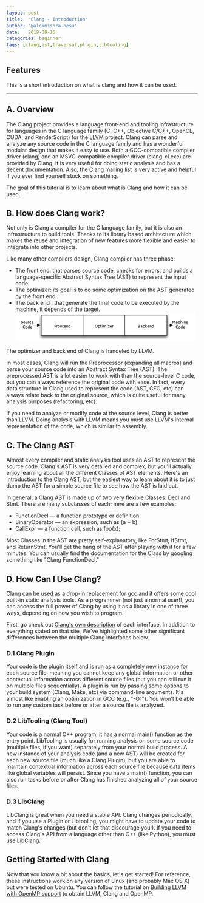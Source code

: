 ```yaml
---
layout: post
title:  "Clang - Introduction"
author: "@alokmishra.besu"
date:   2019-09-16
categories: beginner
tags: [clang,ast,traversal,plugin,libtooling]
---
```


## Features
This is a short introduction on what is clang and how it can be used.

---

## A. Overview
The Clang project provides a language front-end and tooling infrastructure for languages in the C language family (C, C++, Objective C/C++, OpenCL, CUDA, and RenderScript) for the [LLVM](http://www.llvm.org) project. 
Clang can parse and analyze any source code in the C language family and has a wonderful modular design that makes it easy to use.
Both a GCC-compatible compiler driver (clang) and an MSVC-compatible compiler driver (clang-cl.exe) are provided by Clang.
It is very useful for doing static analysis and has a decent [documentation](https://clang.llvm.org/docs). Also, the [Clang mailing list](http://lists.cs.uiuc.edu/mailman/listinfo/cfe-dev) is very active and helpful if you ever find yourself stuck on something.

The goal of this tutorial is to learn about what is Clang and how it can be used.

## B. How does Clang work?
Not only is Clang a compiler for the C language family, but it is also an infrastructure to build tools. Thanks to its library based architecture which makes the reuse and integration of new features more flexible and easier to integrate into other projects.

Like many other compilers design, Clang compiler has three phase:
- The front end: that parses source code, checks for errors, and builds a language-specific Abstract Syntax Tree (AST) to represent the input code.
- The optimizer: its goal is to do some optimization on the AST generated by the front end.
- The back end : that generate the final code to be executed by the machine, it depends of the target.
![Different Compiler Phases](compiler_phases.png)

The optimizer and back end of Clang is handeled by LLVM.

In most cases, Clang will run the Preprocessor (expanding all macros) and parse your source code into an Abstract Syntax Tree (AST). The preprocessed AST is a lot easier to work with than the source-level C code, but you can always reference the original code with ease. In fact, every data structure in Clang used to represent the code (AST, CFG, etc) can always relate back to the original source, which is quite useful for many analysis purposes (refactoring, etc).

If you need to analyze or modify code at the source level, Clang is better than LLVM. Doing analysis with LLVM means you must use LLVM's internal representation of the code, which is similar to assembly.

## C. The Clang AST
Almost every compiler and static analysis tool uses an AST to represent the source code. Clang's AST is very detailed and complex, but you'll actually enjoy learning about all the different Classes of AST elements. Here's an [introduction to the Clang AST](http://clang.llvm.org/docs/IntroductionToTheClangAST.html), but the easiest way to learn about it is to just dump the AST for a simple source file to see how the AST is laid out.

In general, a Clang AST is made up of two very flexible Classes: Decl and Stmt. There are many subclasses of each; here are a few examples:
- FunctionDecl — a function prototype or definition
- BinaryOperator — an expression, such as  (a + b)
- CallExpr — a function call, such as  foo(x);

Most Classes in the AST are pretty self-explanatory, like ForStmt, IfStmt, and ReturnStmt. You'll get the hang of the AST after playing with it for a few minutes. You can usually find the documentation for the Class by googling something like "Clang FunctionDecl."

## D. How Can I Use Clang?
Clang can be used as a drop-in replacement for gcc and it offers some cool built-in static analysis tools. As a programmer (not just a normal user!), you can access the full power of Clang by using it as a library in one of three ways, depending on how you wish to program.

First, go check out [Clang's own description](http://clang.llvm.org/docs/Tooling.html) of each interface. In addition to everything stated on that site, We've highlighted some other significant differences between the multiple Clang interfaces below.

### D.1 Clang Plugin
Your code is the plugin itself and is run as a completely new instance for each source file, meaning you cannot keep any global information or other contextual information across different source files (but you can still run it on multiple files sequentially). A plugin is run by passing some options to your build system (Clang, Make, etc) via command-line arguments. It's almost like enabling an optimization in GCC (e.g., "-O1"). You won't be able to run any custom task before or after a source file is analyzed.

### D.2 LibTooling (Clang Tool)
Your code is a normal C++ program; it has a normal main() function as the entry point. LibTooling is usually for running analysis on some source code (multiple files, if you want) separately from your normal build process. A new instance of your analysis code (and a new AST) will be created for each new source file (much like a Clang Plugin), but you are able to maintain contextual information across each source file because data items like global variables will persist. Since you have a main() function, you can also run tasks before or after Clang has finished analyzing all of your source files.

### D.3 LibClang
LibClang is great when you need a stable API. Clang changes periodically, and if you use a Plugin or Libtooling, you might have to update your code to match Clang's changes (but don't let that discourage you!). If you need to access Clang's API from a language other than C++ (like Python), you must use LibClang.

## Getting Started with Clang
Now that you know a bit about the basics, let's get started! For reference, these instructions work on any version of Linux (and probably Mac OS X) but were tested on Ubuntu. You can follow the tutorial on [Building LLVM with OpenMP support](http://freecompilercamp.org/llvm-openmp-build/) to obtain LLVM, Clang and OpenMP.
